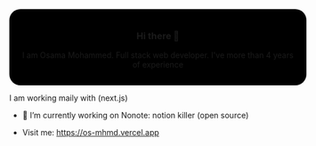 <div style="text-align: center; padding: 15px; border-radius: 20px; background-color: black; width: 100%">
  <h3>Hi there 👋</h3>
  <p>
    I am Osama Mohammed. Full stack web developer. I've more than 4 years of experience
  </p>
</div>

I am working maily with (next.js)

- 🔭 I’m currently working on Nonote: notion killer (open source)

- Visit me: https://os-mhmd.vercel.app
